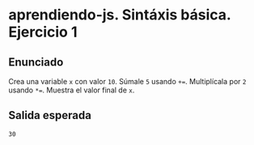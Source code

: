 # aprendiendo-js. Sintáxis básica. Ejercicio 1
## Enunciado
Crea una variable `x` con valor `10`.
Súmale `5` usando `+=`.
Multiplícala por `2` usando `*=`.
Muestra el valor final de `x`.

## Salida esperada
```shell
30
```